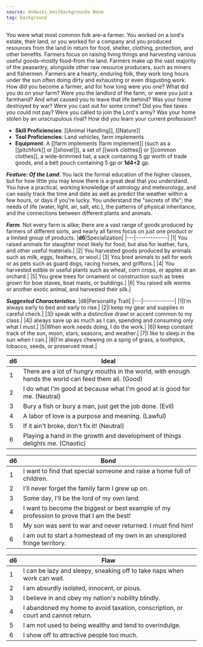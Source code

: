 ```yaml
---
source: dndwiki_bestbackgrounds None
tag: background
---
```


You were what most common folk are–a farmer. You worked on a lord's estate, their land, or you worked for a company and you produced resources from the land in return for food, shelter, clothing, protection, and other benefits. Farmers focus on raising living things and harvesting various useful goods–mostly food–from the land. Farmers make up the vast majority of the peasantry, alongside other raw resource producers, such as miners and fishermen. Farmers are a hearty, enduring folk, they work long hours under the sun often doing dirty and exhausting or even disgusting work. How did you become a farmer, and for how long were you one? What did you do on your farm? Were you the landlord of the farm, or were you just a farmhand? And what caused you to leave that life behind? Was your home destroyed by war? Were you cast out for some crime? Did you flee taxes you could not pay? Were you called to join the Lord's army? Was your home stolen by an unscrupulous rival? How did you learn your current profession?


- **Skill Proficiencies**: [[Animal Handling]], [[Nature]]
- **Tool Proficiencies**: Land vehicles, farm implements
- **Equipment**: A [[farm implements \|farm implement]] (such as a [[pitchfork]] or [[shovel]]), a set of [[work clothes]] or [[common clothes]], a wide-brimmed hat, a sack containing 5 gp worth of trade goods, and a belt pouch containing 5 gp or **1d4+2** gp.


**_Feature: Of the Land_**. You lack the formal education of the higher classes, but for how little you may know there is a great deal that you understand. You have a practical, working knowledge of astrology and meteorology, and can easily track the time and date as well as predict the weather within a few hours, or days if you're lucky. You understand the "secrets of life"; the needs of life (water, light, air, salt, etc.), the patterns of physical inheritance, and the connections between different plants and animals.

**_Farm_**. Not every farm is alike; there are a vast range of goods produced by farmers of different sorts, and nearly all farms focus on just one product or a limited group of products.
|**d6**|Specialization|
|---|-------------|
|1| You raised animals for slaughter most likely for food, but also for leather, furs, and other useful materials.|
|2| You harvested goods produced by animals such as milk, eggs, feathers, or wool.|
|3| You bred animals to sell for work or as pets such as guard dogs, racing horses, and griffons.|
|4| You harvested edible or useful plants such as wheat, corn crops, or apples at an orchard.|
|5| You grew trees for ornament or construction such as trees grown for bow staves, boat masts, or buildings.|
|6| You raised silk worms or another exotic animal, and harvested their silk.|


**_Suggested Characteristics_**. |d8|Personality Trait|
|---|-------------|
|1|I'm always early to bed and early to rise.|
|2|I keep my gear and supplies in careful check.|
|3|I speak with a distinctive drawl or accent common to my class.|
|4|I always save up as much as I can, spending and consuming only what I must.|
|5|When work needs doing, I do the work.|
|6|I keep constant track of the sun, moon, stars, seasons, and weather.|
|7|I like to sleep in the sun when I can.|
|8|I'm always chewing on a sprig of grass, a toothpick, tobacco, seeds, or preserved meat.|

|d6|Ideal|
|---|-------------|
|1| There are a lot of hungry mouths in the world, with enough hands the world can feed them all. (Good)|
|2| I do what I'm good at because what I'm good at is good for me. (Neutral)|
|3| Bury a fish or bury a man, just get the job done. (Evil)|
|4| A labor of love is a purpose and meaning. (Lawful)|
|5| If it ain't broke, don't fix it! (Neutral)|
|6| Playing a hand in the growth and development of things delights me. (Chaotic)|

|d6|Bond|
|---|-------------|
|1|I want to find that special someone and raise a home full of children.|
|2|I'll never forget the family farm I grew up on.|
|3|Some day, I'll be the lord of my own land.|
|4|I want to become the biggest or best example of my profession to prove that I am the best!|
|5|My son was sent to war and never returned. I must find him!|
|6|I am out to start a homestead of my own in an unexplored fringe territory.|

|d6|Flaw|
|---|-------------|
|1|I can be lazy and sleepy, sneaking off to take naps when work can wait.|
|2|I am absurdly isolated, innocent, or pious.|
|3|I believe in and obey my nation's nobility blindly.|
|4|I abandoned my home to avoid taxation, conscription, or court and cannot return.|
|5|I am not used to being wealthy and tend to overindulge.|
|6|I show off to attractive people too much.|

